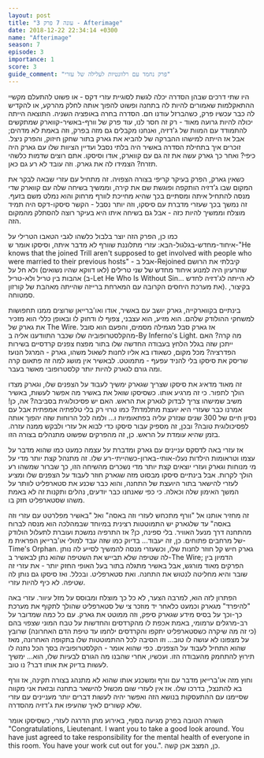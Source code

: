 ```yaml
---
layout: post
title: "עונה 7 פרק 3 - Afterimage"
date: 2018-12-22 22:34:14 +0300
name: "Afterimage"
season: 7
episode: 3
importance: 1
score: 3
guide_comment: "פרק נחמד עם רלוונטיות לעלילה של עזרי"
---
```

היו שתי דרכים שבהן הסדרה יכלה לגשת לסוגיית עזרי דקס - או פשוט להתעלם מקשיי ההתאקלמות שאמורים להיות לה בתחנה ופשוט להפוך אותה לחלק מהרקע, או להקדיש לה כבר עכשיו פרק, כשהברזל עודנו חם. הסדרה בחרה באופציה השניה. התוצאה הייתה יכולה להיות גרועה מאוד - רק זה חסר לנו, עוד פרק של וורף-באשיר-קווארק שמתקשים להתמודד עם המוות של ג'דזיה, ואנחנו מקבלים גם מזה בפרק, וזה באמת לא מדהים; אבל אז הייתה למישהו ההברקה של להביא את גארק בתור שחקן חיזוק, והפרק ניצל. זוכרים איך בתחילת הסדרה באשיר היה בלתי נסבל ועדיין הציוות שלו עם גארק היה כיפי? ואחר כך גארק עשה את זה גם עם קווארק, אודו וסיסקו. אתם רוצים שדמות כלשהי תזרח? הצמידו לה את גארק. וזה עובד לא רע גם כאן.

כשאין גארק, הפרק בעיקר קריפי בצורה הצפויה. זה מתחיל עם עזרי שבאה לבקר את המקום שבו ג'דזיה הותקפה ופוגשת שם את קירה, וממשיך בשיחה שלה עם קווארק שדי מנסה להתחיל איתה ומסתיים בכך שהיא מחייכת לוורף מרחוק והוא נמלט משם בזעף. זה נמשך בכך שעזרי מדברת עם סיסקו, וזה יותר נסבל - הקשר סיסקו-דקס היה תמיד מוצלח וממשיך להיות כזה - אבל גם בשיחה איתו היא בעיקר רוצה להסתלק מהמקום הזה.

כמו כן, הפרק הזה יוצר בלבול כלשהו לגבי הטאבו הטרילי על איחוד-מחדש-בגלגול-הבא: עזרי מתלוננת שוורף לא מדבר איתה, וסיסקו אומר ש-"He knows that the joined Trill aren't supposed to get involved with people who were married to their previous hosts" - אבל ב-Rejoined קיבלתי את הרושם שהרעיון היה למנוע איחוד מחדש של שני טרילים (לאו דווקא שהיו נשואים) ולא חל על אהבות בין טריל ולא-טריל (ב-Let He Who Is Without Sin... לא הייתה לג'דזיה לחדש את מערכת היחסים הקרובה עם המארחת ברייזה שהייתה מאהבת של קורזון). בקיצור, סמטוחה.

בינתיים בקווארקייה, גארק יושב עם באשיר, אודו ואו'ברייאן שרוצים ממנו תחפושות למשחקי ההולודק שלהם. הוא מזיע, הוא עצבני, צפוף לו ודחוק לו ובאופן כללי הוא מזכיר את גארק של The Wire. אז גארק סבל מגמילה מסמים, והפעם הוא סובל מהקלסטרופוביה שלו שכבר התוודענו אליה ב-By Inferno's Light. מה קרה? האם ייתכן שזה בגלל הלחץ בעבודה החדשה שלו בתור מפצח צפנים קרדסיים בשירות הפדרציה? מכל מקום, כשאודו בא אליו לחנות לשאול משהו, גארק - המרגל הנועז שריסק את סיסקו בלי להניד עפעף - מתמוטט. לבאשיר אין מושג למה זה פתאום קרה ומה גורם לגארק להיות יותר קלסטרופובי מאשר בעבר.

זה מאוד מדאיג את סיסקו שצריך שגארק ימשיך לעבוד על הצפנים שלו, וגארק מצדו הולך לתפור. כי זה מרגיע אותו. כשסיסקו שואל את באשיר מה אפשר לעשות, באשיר משיב שמישהו צריך לבדוק לגארק את הראש. האם יש פסיכולוגית בסביבה? אה, כן! אמרנו כבר שעזרי היא יועצת מתלמדת? כמו טרוי רק בלי טלפתיה אמפתית אבל עם נסיון חיים של 300 שנים שנזרק עליה בפתאומיות ו... ולמה לכל הרוחות שזה יהפוך אותה לפסיכולוגית טובה? ובכן, זה מספיק עבור סיסקו כדי לבוא אל עזרי ולבקש ממנה עזרה. בזמן שהיא עומדת על הראש. כן, זה מהפרקים שפשוט מתנהלים בצורה הזו.

אז עזרי באה לדסקס עניינים עם גארק ומדברת על עצמה כמעט כמו שהוא מדבר על עצמו וטראומות הילדות נעלו-אותי-בארון-כשהייתי-רע שלו. זה מתנהל קצת יותר מדי על מי מנוחות וגארק ועזרי יוצאים קצת יותר מדי נשכרים מהשיחה הזו, כך שברור שמשהו רע הולך לקרות. אבל בינתיים סיסקו מבסוט מזה שגארק חוזר לעבוד על הצפנים שלו ומציע לעזרי להישאר בתור היועצת של התחנה, והוא כבר שכנע את סטארפליט לוותר על המשך האימון שלה וכאלה. כי כפי שאנחנו כבר יודעים, נהלים ותקנות זה לא באמת משהו שסטארפליט חזק בו.

זה מחזיר אותנו אל "וורף מתכחש לעזרי וזה באסה" ואל "באשיר מפלרטט עם עזרי וזה באסה" עד שלגארק יש התמוטטות רצינית במיוחד שבמהלכה הוא מנסה לברוח מהתחנה דרך מנעל האוויר. בלי ספינה, כן? אז התרפיה נמשכת ועוברת לתעלול הולודק של מרחבים פתוחים. כן, זה יעבוד... בדיוק כמו שזה עבד למולי או'ברייאן הפראית מ-Time's Orphan. גארק חיש קל חוזר לחנות שלו, וכשעזרי מנסה להמשיך לסייע לה נותן לה שטיפה שלא תבייש את השטיפה שהוא נתן לבאשיר ב-The Wire; הדמיון בין הפרקים מאוד מורגש, אבל באשיר מתגלה בתור בעל האופי החזק יותר - את עזרי זה שובר והיא מחליטה לנטוש את התחנה. ואת סטארפליט. ובכלל. ואז סיסקו גם נותן לה שטיפה. לא כיף להיות עזרי.

הפתרון לזה הוא, למרבה הצער, לא כל כך מוצלח ומבוסס על מזל עיוור. עזרי באה "להיפרד" מגארק וכמעט כלאחר יד מוזכר צי של סטארפליט שהולך לתקוף את מערכת כך-וכך על בסיס מידע שגארק סיפק, וזה ממוטט את גארק. עם כל כמה שמדובר על רב-מרגלים ערמומי, באמת אכפת לו מהקרדסים והחדשות על טבח המוני שצפוי בהם (כי זה מה שיקרה כשסטארפליט יתקפו והקרדסים ילחמו עד טיפת הדם האחרונה) שרובץ על מצפונו לא עושה לו טוב... וזו הסיבה לכל ההתמוטטות שלו בתקופה האחרונה, מאז שהוא התחיל לעבוד על הצפנים. כפי שהוא אומר - הקלסטרופוביה בסך הכל נתנה לו תירוץ להתחמק מהעבודה הזו. ועכשיו, אחרי שהבנו מה הגורם לבעיות שלו, הוא... ימשיך לעשות בדיוק את אותו דבר? נו טוב.

וחוץ מזה או'ברייאן מדבר עם וורף ומשכנע אותו שהוא לא מתנהג בצורה תקינה, אז וורף בא להתנצל, בדרכו שלו. אז אין לעזרי שום מכשול להישאר בתחנה ובזאת אני מקווה שסיימנו עם ההתעסקות בנושא הזה ואפשר יהיה לעשות דברים יותר מעניינים עם עזרי שלא קשורים לאיך שהעיפו את ג'דזיה מהסדרה.

השורה הטובה בפרק מגיעה בסוף, באירוע מתן הדרגה לעזרי, כשסיסקו אומר "Congratulations, Lieutenant. I want you to take a good look around. You have just agreed to take responsibility for the mental health of everyone in this room. You have your work cut out for you.". כן, המצב אכן קשה.